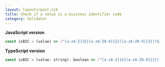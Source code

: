 ```yaml
---
layout: layouts/post.njk
title: Check if a value is a business identifier code
category: Validator
---
```


**JavaScript version**

```js
const isBIC = (value) => /^[a-zA-Z]{6}[a-zA-Z0-9]{2}([a-zA-Z0-9]{3})?$/.test(value);
```

**TypeScript version**

```js
const isBIC = (value: string): boolean => /^[a-zA-Z]{6}[a-zA-Z0-9]{2}([a-zA-Z0-9]{3})?$/.test(value);
```
